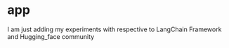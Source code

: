 # app
I am just adding my experiments with respective to  LangChain Framework and Hugging_face community

